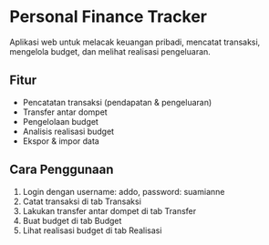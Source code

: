 # Personal Finance Tracker

Aplikasi web untuk melacak keuangan pribadi, mencatat transaksi, mengelola budget, dan melihat realisasi pengeluaran.

## Fitur
- Pencatatan transaksi (pendapatan & pengeluaran)
- Transfer antar dompet
- Pengelolaan budget
- Analisis realisasi budget
- Ekspor & impor data

## Cara Penggunaan
1. Login dengan username: addo, password: suamianne
2. Catat transaksi di tab Transaksi
3. Lakukan transfer antar dompet di tab Transfer
4. Buat budget di tab Budget
5. Lihat realisasi budget di tab Realisasi
